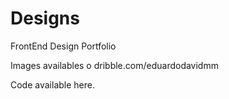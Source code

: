 # Designs
FrontEnd Design Portfolio

Images availables o dribble.com/eduardodavidmm

Code available here.
